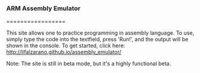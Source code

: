 ### ARM Assembly Emulator
=================

This site allows one to practice programming in assembly language. To use, simply type the code into the textfield, press 'Run!', and the output will be shown in the console. To get started, click here: http://lifalzarano.github.io/assembly_emulator/

Note: The site is still in beta mode, but it's a highly functional beta.
